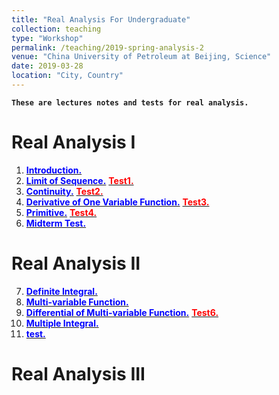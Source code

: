 ```yaml
---
title: "Real Analysis For Undergraduate"
collection: teaching
type: "Workshop"
permalink: /teaching/2019-spring-analysis-2
venue: "China University of Petroleum at Beijing, Science"
date: 2019-03-28
location: "City, Country"
---
```

**`These are lectures notes and tests for real analysis.`**


Real Analysis I
======
1. [<span style="color:blue">**Introduction.**</span>](http://wuguoning.github.io/files/introduction.pdf)
2. [<span style="color:blue">**Limit of Sequence.**</span>](http://wuguoning.github.io/files/limits.pdf)
  [<span style="color:red">**Test1.**</span>](http://wuguoning.github.io/files/test1.pdf)
3. [<span style="color:blue">**Continuity.**</span>](http://wuguoning.github.io/files/continuity.pdf)
  [<span style="color:red">**Test2.**</span>](http://wuguoning.github.io/files/test2.pdf)
4. [<span style="color:blue">**Derivative of One Variable Function.**</span>](http://wuguoning.github.io/files/derivative.pdf)
  [<span style="color:red">**Test3.**</span>](http://wuguoning.github.io/files/test3.pdf)
5. [<span style="color:blue">**Primitive.**</span>](http://wuguoning.github.io/files/primitive.pdf)
  [<span style="color:red">**Test4.**</span>](http://wuguoning.github.io/files/test4.pdf)
6. [<span style="color:blue">**Midterm Test.**</span>](http://wuguoning.github.io/files/midtermtest18-19-1.pdf)

Real Analysis II
======
7. [<span style="color:blue">**Definite Integral.**</span>](http://wuguoning.github.io/files/integral.pdf)
8. [<span style="color:blue">**Multi-variable Function.**</span>](http://wuguoning.github.io/files/mul_var_fun.pdf)
9. [<span style="color:blue">**Differential of Multi-variable Function.**</span>](http://wuguoning.github.io/files/diff_multi_var.pdf)
  [<span style="color:red">**Test6.**</span>](http://wuguoning.github.io/files/test6.pdf)
10. [<span style="color:blue">**Multiple Integral.**</span>](http://wuguoning.github.io/files/mul_int.pdf)
11. [<span style="color:blue">**test.**</span>](http://wuguoning.github.io/files/mul_int.pdf)


Real Analysis III
======


